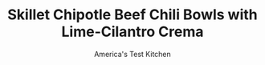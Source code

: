 ---
layout: ../../layouts/MarkdownPostLayout.astro
title: Skillet Chipotle Beef Chili Bowls with Lime-Cilantro Crema
author: America's Test Kitchen
pubDate: 2023-03-15
description: "A chili dinner in a skillet? Yes, please."
image_url: https://res.cloudinary.com/hksqkdlah/image/upload/ar_1:1,c_fill,dpr_2.0,f_auto,fl_lossy.progressive.strip_profile,g_faces:auto,q_auto:low,w_344/SFS_chipotle_beef_chili_bowls_lime_cilantro_crema-12_cfwtfo
tags: ["Main Courses","Beef","Cookbook Collection"]
calories: 2716
protein: 36
carbohydrates: 76
fats: 
fiber: 11
ingredients: ["1/2 cup, sour cream","1/4 cup, minced fresh cilantro, divided","2 teaspoons, grated lime zest, divided, plus 3 tablespoons juice (2 limes)","2 teaspoons, table salt, divided","1 pound, 90-percent lean ground beef","2 tablespoons plus 2 cups, water, divided","1/4 teaspoon, baking soda","Pinch, pepper","2 tablespoons, vegetable oil, divided","1 cup, long-grain white rice","1 , onion, chopped fine","1 , red bell pepper, stemmed, seeded, and chopped","1 tablespoon, ground cumin","2 , garlic cloves, minced","2 teaspoons, chipotle chile powder","1 (15-ounce) can, tomato sauce","1 (15-ounce) can, black beans, rinsed","1 cup, frozen corn, thawed"]
serves: 4
time: "1¼ hours"
instructions: ["Adjust oven rack to middle position, place 4 individual serving bowls on rack, and heat oven to 200 degrees. Whisk sour cream, 2 tablespoons cilantro, 1 teaspoon lime zest, 1 tablespoon lime juice, and ¼ teaspoon salt together in bowl; cover and refrigerate until ready to serve. Toss beef with 2 tablespoons water, baking soda, pepper, and ¼teaspoon salt in bowl until thoroughly combined; let sit for 20 minutes.","Meanwhile, heat 1 tablespoon oil in 12-inch nonstick skillet over medium heat until shimmering. Add rice and cook, stirring often, until edges of grains begin to turn translucent, about 2 minutes. Add ½ teaspoon salt and remaining 2 cups water and bring to boil. Cover; reduce heat to low; and simmer until liquid is absorbed and rice is tender, about 20 minutes.","Off heat, add remaining 1 teaspoon lime zest and remaining 2 tablespoons lime juice and fluff gently with fork to incorporate. Portion rice into warmed serving bowls, cover with aluminum foil, and keep warm in oven.","Heat remaining 1 tablespoon oil in now-empty skillet over medium heat until shimmering. Add onion and bell pepper and cook until just beginning to brown, 5 to 7 minutes. Add beef, breaking up meat with wooden spoon, and cook until no longer pink, 6 to 8 minutes.","Stir in cumin, garlic, and chile powder and cook until fragrant, about 1 minute. Stir in tomato sauce, beans, corn, and remaining 1 teaspoon salt and cook until slightly thickened, about 3 minutes. Spoon chili over rice in bowls; sprinkle with remaining 2 tablespoons cilantro; and serve, passing sour cream–cilantro mixture separately."]
nutrition: ["1337 mg Potassium","493 mg Phosphorus","139 mg Calcium","7 mg Iron","118 mg Magnesium","1486 mg Sodium","7 mg Zinc","25 g Fat","9 mg Niacin (B3)","11 g Monounsaturated","2 g Polyunsaturated","54 mg Vitamin C","88 mg Cholesterol","8 g Saturated","11 g Fiber","120 µg Folate (food)","8 g Sugars","13 µg Vitamin K","494 g Water","76 g Carbs","120 µg Folate equivalent (total)","36 g Protein","5 mg Vitamin E","2 µg Vitamin B12","153 µg Vitamin A","679 kcal Energy","2716 calories"]
notes: "You will need a 12-inch nonstick skillet with a tight-fitting lid for this recipe. Serve with pickled jalapenos, shredded cheese, and diced avocado, if desired."
---